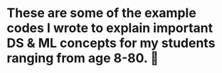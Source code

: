 # These are some of the example codes I wrote to explain important DS & ML concepts for my students ranging from age 8-80. 🚀
